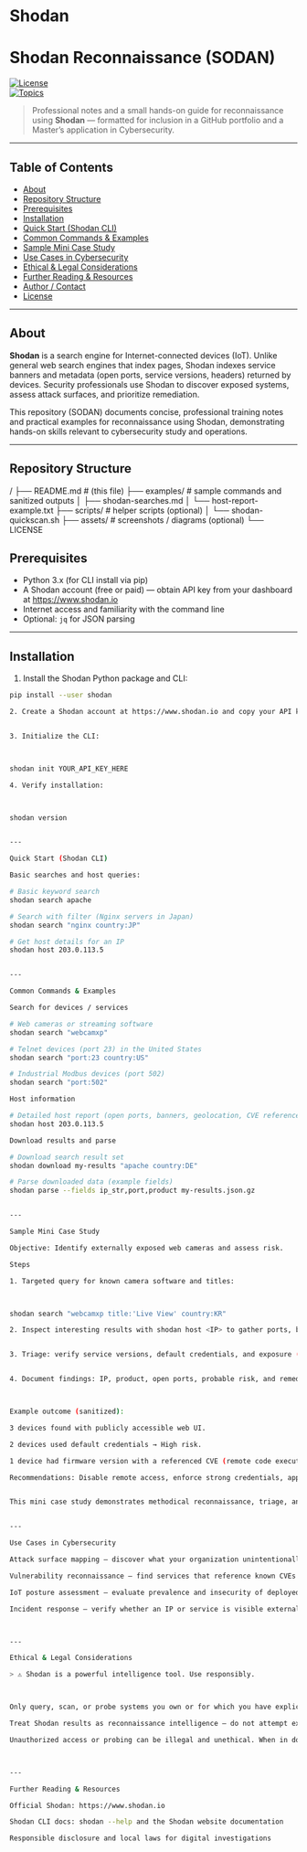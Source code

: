 # Shodan
# Shodan Reconnaissance (SODAN)

[![License](https://img.shields.io/badge/license-MIT-blue.svg)](LICENSE)  
[![Topics](https://img.shields.io/badge/topics-Recon%20%7C%20Shodan%20%7C%20IoT-blueviolet.svg)](#)

> Professional notes and a small hands-on guide for reconnaissance using **Shodan** — formatted for inclusion in a GitHub portfolio and a Master’s application in Cybersecurity.

---

## Table of Contents
- [About](#about)  
- [Repository Structure](#repository-structure)  
- [Prerequisites](#prerequisites)  
- [Installation](#installation)  
- [Quick Start (Shodan CLI)](#quick-start-shodan-cli)  
- [Common Commands & Examples](#common-commands--examples)  
- [Sample Mini Case Study](#sample-mini-case-study)  
- [Use Cases in Cybersecurity](#use-cases-in-cybersecurity)  
- [Ethical & Legal Considerations](#ethical--legal-considerations)  
- [Further Reading & Resources](#further-reading--resources)  
- [Author / Contact](#author--contact)  
- [License](#license)

---

## About
**Shodan** is a search engine for Internet-connected devices (IoT). Unlike general web search engines that index pages, Shodan indexes service banners and metadata (open ports, service versions, headers) returned by devices. Security professionals use Shodan to discover exposed systems, assess attack surfaces, and prioritize remediation.

This repository (SODAN) documents concise, professional training notes and practical examples for reconnaissance using Shodan, demonstrating hands-on skills relevant to cybersecurity study and operations.

---

## Repository Structure

/ ├── README.md                # (this file) ├── examples/                # sample commands and sanitized outputs │   ├── shodan-searches.md │   └── host-report-example.txt ├── scripts/                 # helper scripts (optional) │   └── shodan-quickscan.sh ├── assets/                  # screenshots / diagrams (optional) └── LICENSE
## Prerequisites
- Python 3.x (for CLI install via pip)  
- A Shodan account (free or paid) — obtain API key from your dashboard at https://www.shodan.io  
- Internet access and familiarity with the command line  
- Optional: `jq` for JSON parsing

---

## Installation

1. Install the Shodan Python package and CLI:
```bash
pip install --user shodan

2. Create a Shodan account at https://www.shodan.io and copy your API key from your dashboard.


3. Initialize the CLI:



shodan init YOUR_API_KEY_HERE

4. Verify installation:



shodan version


---

Quick Start (Shodan CLI)

Basic searches and host queries:

# Basic keyword search
shodan search apache

# Search with filter (Nginx servers in Japan)
shodan search "nginx country:JP"

# Get host details for an IP
shodan host 203.0.113.5


---

Common Commands & Examples

Search for devices / services

# Web cameras or streaming software
shodan search "webcamxp"

# Telnet devices (port 23) in the United States
shodan search "port:23 country:US"

# Industrial Modbus devices (port 502)
shodan search "port:502"

Host information

# Detailed host report (open ports, banners, geolocation, CVE references)
shodan host 203.0.113.5

Download results and parse

# Download search result set
shodan download my-results "apache country:DE"

# Parse downloaded data (example fields)
shodan parse --fields ip_str,port,product my-results.json.gz


---

Sample Mini Case Study

Objective: Identify externally exposed web cameras and assess risk.

Steps

1. Targeted query for known camera software and titles:



shodan search "webcamxp title:'Live View' country:KR"

2. Inspect interesting results with shodan host <IP> to gather ports, banners, and references to CVEs.


3. Triage: verify service versions, default credentials, and exposure (public web UI).


4. Document findings: IP, product, open ports, probable risk, and remediation recommendations.



Example outcome (sanitized):

3 devices found with publicly accessible web UI.

2 devices used default credentials → High risk.

1 device had firmware version with a referenced CVE (remote code execution) → Critical.

Recommendations: Disable remote access, enforce strong credentials, apply firmware updates, and restrict access via firewall or VPN.


This mini case study demonstrates methodical reconnaissance, triage, and actionable reporting.


---

Use Cases in Cybersecurity

Attack surface mapping — discover what your organization unintentionally exposes.

Vulnerability reconnaissance — find services that reference known CVEs.

IoT posture assessment — evaluate prevalence and insecurity of deployed devices.

Incident response — verify whether an IP or service is visible externally during investigations.



---

Ethical & Legal Considerations

> ⚠️ Shodan is a powerful intelligence tool. Use responsibly.



Only query, scan, or probe systems you own or for which you have explicit written authorization.

Treat Shodan results as reconnaissance intelligence — do not attempt exploitation without permission.

Unauthorized access or probing can be illegal and unethical. When in doubt, obtain formal authorization (scope & rules of engagement).



---

Further Reading & Resources

Official Shodan: https://www.shodan.io

Shodan CLI docs: shodan --help and the Shodan website documentation

Responsible disclosure and local laws for digital investigations






